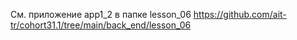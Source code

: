 См. приложение app1_2 в папке lesson_06
https://github.com/ait-tr/cohort31.1/tree/main/back_end/lesson_06